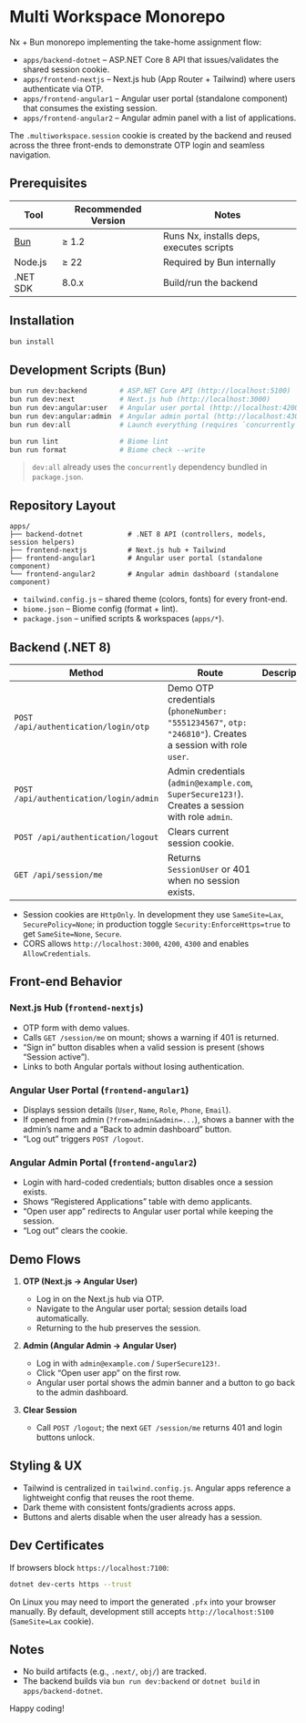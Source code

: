 # Multi Workspace Monorepo

Nx + Bun monorepo implementing the take-home assignment flow:

- `apps/backend-dotnet` – ASP.NET Core 8 API that issues/validates the shared session cookie.
- `apps/frontend-nextjs` – Next.js hub (App Router + Tailwind) where users authenticate via OTP.
- `apps/frontend-angular1` – Angular user portal (standalone component) that consumes the existing session.
- `apps/frontend-angular2` – Angular admin panel with a list of applications.

The `.multiworkspace.session` cookie is created by the backend and reused across the three front-ends to demonstrate OTP login and seamless navigation.

## Prerequisites

| Tool | Recommended Version | Notes |
|------|---------------------|-------|
| [Bun](https://bun.sh) | ≥ 1.2 | Runs Nx, installs deps, executes scripts |
| Node.js | ≥ 22 | Required by Bun internally |
| .NET SDK | 8.0.x | Build/run the backend |

## Installation

```bash
bun install
```

## Development Scripts (Bun)

```bash
bun run dev:backend        # ASP.NET Core API (http://localhost:5100)
bun run dev:next           # Next.js hub (http://localhost:3000)
bun run dev:angular:user   # Angular user portal (http://localhost:4200)
bun run dev:angular:admin  # Angular admin portal (http://localhost:4300)
bun run dev:all            # Launch everything (requires `concurrently`)

bun run lint               # Biome lint
bun run format             # Biome check --write
```

> `dev:all` already uses the `concurrently` dependency bundled in `package.json`.

## Repository Layout

```
apps/
├── backend-dotnet           # .NET 8 API (controllers, models, session helpers)
├── frontend-nextjs          # Next.js hub + Tailwind
├── frontend-angular1        # Angular user portal (standalone component)
└── frontend-angular2        # Angular admin dashboard (standalone component)
```

- `tailwind.config.js` – shared theme (colors, fonts) for every front-end.
- `biome.json` – Biome config (format + lint).
- `package.json` – unified scripts & workspaces (`apps/*`).

## Backend (.NET 8)

| Method | Route | Description |
|--------|-------|-------------|
| `POST /api/authentication/login/otp` | Demo OTP credentials (`phoneNumber: "5551234567"`, `otp: "246810"`). Creates a session with role `user`. |
| `POST /api/authentication/login/admin` | Admin credentials (`admin@example.com`, `SuperSecure123!`). Creates a session with role `admin`. |
| `POST /api/authentication/logout` | Clears current session cookie. |
| `GET /api/session/me` | Returns `SessionUser` or 401 when no session exists. |

- Session cookies are `HttpOnly`. In development they use `SameSite=Lax`, `SecurePolicy=None`; in production toggle `Security:EnforceHttps=true` to get `SameSite=None`, `Secure`.
- CORS allows `http://localhost:3000`, `4200`, `4300` and enables `AllowCredentials`.

## Front-end Behavior

### Next.js Hub (`frontend-nextjs`)
- OTP form with demo values.
- Calls `GET /session/me` on mount; shows a warning if 401 is returned.
- “Sign in” button disables when a valid session is present (shows “Session active”).
- Links to both Angular portals without losing authentication.

### Angular User Portal (`frontend-angular1`)
- Displays session details (`User`, `Name`, `Role`, `Phone`, `Email`).
- If opened from admin (`?from=admin&admin=...`), shows a banner with the admin’s name and a “Back to admin dashboard” button.
- “Log out” triggers `POST /logout`.

### Angular Admin Portal (`frontend-angular2`)
- Login with hard-coded credentials; button disables once a session exists.
- Shows “Registered Applications” table with demo applicants.
- “Open user app” redirects to Angular user portal while keeping the session.
- “Log out” clears the cookie.

## Demo Flows

1. **OTP (Next.js → Angular User)**
   - Log in on the Next.js hub via OTP.
   - Navigate to the Angular user portal; session details load automatically.
   - Returning to the hub preserves the session.

2. **Admin (Angular Admin → Angular User)**
   - Log in with `admin@example.com` / `SuperSecure123!`.
   - Click “Open user app” on the first row.
   - Angular user portal shows the admin banner and a button to go back to the admin dashboard.

3. **Clear Session**
   - Call `POST /logout`; the next `GET /session/me` returns 401 and login buttons unlock.

## Styling & UX

- Tailwind is centralized in `tailwind.config.js`. Angular apps reference a lightweight config that reuses the root theme.
- Dark theme with consistent fonts/gradients across apps.
- Buttons and alerts disable when the user already has a session.

## Dev Certificates

If browsers block `https://localhost:7100`:

```bash
dotnet dev-certs https --trust
```

On Linux you may need to import the generated `.pfx` into your browser manually. By default, development still accepts `http://localhost:5100` (`SameSite=Lax` cookie).

## Notes

- No build artifacts (e.g., `.next/`, `obj/`) are tracked.
- The backend builds via `bun run dev:backend` or `dotnet build` in `apps/backend-dotnet`.

Happy coding!
